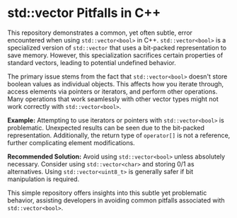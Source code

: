 # std::vector<bool> Pitfalls in C++

This repository demonstrates a common, yet often subtle, error encountered when using `std::vector<bool>` in C++.  `std::vector<bool>` is a specialized version of `std::vector` that uses a bit-packed representation to save memory.  However, this specialization sacrifices certain properties of standard vectors, leading to potential undefined behavior.

The primary issue stems from the fact that `std::vector<bool>` doesn't store boolean values as individual objects. This affects how you iterate through, access elements via pointers or iterators, and perform other operations.  Many operations that work seamlessly with other vector types might not work correctly with `std::vector<bool>`.

**Example:**
Attempting to use iterators or pointers with `std::vector<bool>` is problematic. Unexpected results can be seen due to the bit-packed representation. Additionally, the return type of `operator[]` is not a reference, further complicating element modifications.

**Recommended Solution:**
Avoid using `std::vector<bool>` unless absolutely necessary.   Consider using `std::vector<char>` and storing 0/1 as alternatives. Using `std::vector<uint8_t>` is generally safer if bit manipulation is required.

This simple repository offers insights into this subtle yet problematic behavior, assisting developers in avoiding common pitfalls associated with `std::vector<bool>`. 